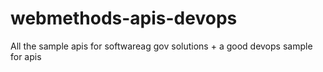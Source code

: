 # webmethods-apis-devops
All the sample apis for softwareag gov solutions + a good devops sample for apis
